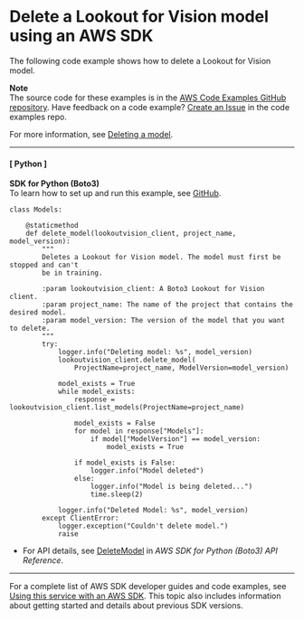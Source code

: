 # Delete a Lookout for Vision model using an AWS SDK<a name="example_lookoutvision_DeleteModel_section"></a>

The following code example shows how to delete a Lookout for Vision model\.

**Note**  
The source code for these examples is in the [AWS Code Examples GitHub repository](https://github.com/awsdocs/aws-doc-sdk-examples)\. Have feedback on a code example? [Create an Issue](https://github.com/awsdocs/aws-doc-sdk-examples/issues/new/choose) in the code examples repo\. 

For more information, see [Deleting a model](https://docs.aws.amazon.com/lookout-for-vision/latest/developer-guide/delete-model.html)\.

------
#### [ Python ]

**SDK for Python \(Boto3\)**  
 To learn how to set up and run this example, see [GitHub](https://github.com/awsdocs/aws-doc-sdk-examples/tree/main/python/example_code/lookoutvision#code-examples)\. 
  

```
class Models:

    @staticmethod
    def delete_model(lookoutvision_client, project_name, model_version):
        """
        Deletes a Lookout for Vision model. The model must first be stopped and can't
        be in training.

        :param lookoutvision_client: A Boto3 Lookout for Vision client.
        :param project_name: The name of the project that contains the desired model.
        :param model_version: The version of the model that you want to delete.
        """
        try:
            logger.info("Deleting model: %s", model_version)
            lookoutvision_client.delete_model(
                ProjectName=project_name, ModelVersion=model_version)

            model_exists = True
            while model_exists:
                response = lookoutvision_client.list_models(ProjectName=project_name)

                model_exists = False
                for model in response["Models"]:
                    if model["ModelVersion"] == model_version:
                        model_exists = True

                if model_exists is False:
                    logger.info("Model deleted")
                else:
                    logger.info("Model is being deleted...")
                    time.sleep(2)

            logger.info("Deleted Model: %s", model_version)
        except ClientError:
            logger.exception("Couldn't delete model.")
            raise
```
+  For API details, see [DeleteModel](https://docs.aws.amazon.com/goto/boto3/lookoutvision-2020-11-20/DeleteModel) in *AWS SDK for Python \(Boto3\) API Reference*\. 

------

For a complete list of AWS SDK developer guides and code examples, see [Using this service with an AWS SDK](sdk-general-information-section.md)\. This topic also includes information about getting started and details about previous SDK versions\.